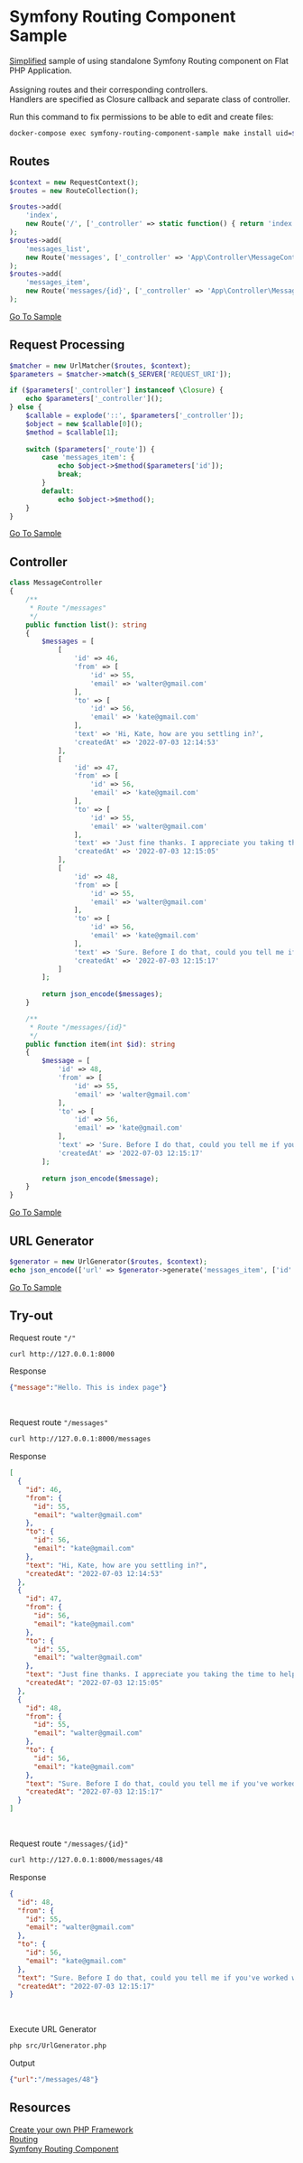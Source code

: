 # Symfony Routing Component Sample

<ins>Simplified</ins> sample of using standalone Symfony Routing component on Flat PHP Application.  
<br>
Assigning routes and their corresponding controllers.  
Handlers are specified as Closure callback and separate class of controller.

Run this command to fix permissions to be able to edit and create files:
```bash
docker-compose exec symfony-routing-component-sample make install uid=$(id -u)
```

## Routes
```php
$context = new RequestContext();
$routes = new RouteCollection();

$routes->add(
    'index',
    new Route('/', ['_controller' => static function() { return 'index'; }])
);
$routes->add(
    'messages_list',
    new Route('messages', ['_controller' => 'App\Controller\MessageController::list'])
);
$routes->add(
    'messages_item',
    new Route('messages/{id}', ['_controller' => 'App\Controller\MessageController::item'])
);
```
[Go To Sample](https://github.com/grn-it/symfony-routing-component-sample/blob/main/src/Routes.php)

## Request Processing
```php
$matcher = new UrlMatcher($routes, $context);
$parameters = $matcher->match($_SERVER['REQUEST_URI']);

if ($parameters['_controller'] instanceof \Closure) {
    echo $parameters['_controller']();
} else {
    $callable = explode('::', $parameters['_controller']);
    $object = new $callable[0]();
    $method = $callable[1];
    
    switch ($parameters['_route']) {
        case 'messages_item': {
            echo $object->$method($parameters['id']);
            break;
        }
        default:
            echo $object->$method();
    }
}
```
[Go To Sample](https://github.com/grn-it/symfony-routing-component-sample/blob/main/src/index.php)

## Controller
```php
class MessageController
{
    /**
     * Route "/messages"
     */
    public function list(): string
    {
        $messages = [
            [
                'id' => 46,
                'from' => [
                    'id' => 55,
                    'email' => 'walter@gmail.com'
                ],
                'to' => [
                    'id' => 56,
                    'email' => 'kate@gmail.com'
                ],
                'text' => 'Hi, Kate, how are you settling in?',
                'createdAt' => '2022-07-03 12:14:53'
            ],
            [
                'id' => 47,
                'from' => [
                    'id' => 56,
                    'email' => 'kate@gmail.com'
                ],
                'to' => [
                    'id' => 55,
                    'email' => 'walter@gmail.com'
                ],
                'text' => 'Just fine thanks. I appreciate you taking the time to help me out with this software. May I ask you what we will be covering today?',
                'createdAt' => '2022-07-03 12:15:05'
            ],
            [
                'id' => 48,
                'from' => [
                    'id' => 55,
                    'email' => 'walter@gmail.com'
                ],
                'to' => [
                    'id' => 56,
                    'email' => 'kate@gmail.com'
                ],
                'text' => 'Sure. Before I do that, could you tell me if you\'ve worked with this program before? That will help me figure out how to proceed',
                'createdAt' => '2022-07-03 12:15:17'
            ]
        ];
        
        return json_encode($messages);
    }

    /**
     * Route "/messages/{id}"
     */
    public function item(int $id): string
    {
        $message = [
            'id' => 48,
            'from' => [
                'id' => 55,
                'email' => 'walter@gmail.com'
            ],
            'to' => [
                'id' => 56,
                'email' => 'kate@gmail.com'
            ],
            'text' => 'Sure. Before I do that, could you tell me if you\'ve worked with this program before? That will help me figure out how to proceed',
            'createdAt' => '2022-07-03 12:15:17'
        ];
        
        return json_encode($message);
    }
}
```
[Go To Sample](https://github.com/grn-it/symfony-routing-component-sample/blob/main/src/Controller/MessageController.php)

## URL Generator
```php
$generator = new UrlGenerator($routes, $context);
echo json_encode(['url' => $generator->generate('messages_item', ['id' => 48])]);
```
[Go To Sample](https://github.com/grn-it/symfony-routing-component-sample/blob/main/src/UrlGenerator.php)

## Try-out
Request route `"/"`
```bash
curl http://127.0.0.1:8000
```

Response
```json
{"message":"Hello. This is index page"}
```
<br>

Request route `"/messages"`
```bash
curl http://127.0.0.1:8000/messages
```

Response
```json
[
  {
    "id": 46,
    "from": {
      "id": 55,
      "email": "walter@gmail.com"
    },
    "to": {
      "id": 56,
      "email": "kate@gmail.com"
    },
    "text": "Hi, Kate, how are you settling in?",
    "createdAt": "2022-07-03 12:14:53"
  },
  {
    "id": 47,
    "from": {
      "id": 56,
      "email": "kate@gmail.com"
    },
    "to": {
      "id": 55,
      "email": "walter@gmail.com"
    },
    "text": "Just fine thanks. I appreciate you taking the time to help me out with this software. May I ask you what we will be covering today?",
    "createdAt": "2022-07-03 12:15:05"
  },
  {
    "id": 48,
    "from": {
      "id": 55,
      "email": "walter@gmail.com"
    },
    "to": {
      "id": 56,
      "email": "kate@gmail.com"
    },
    "text": "Sure. Before I do that, could you tell me if you've worked with this program before? That will help me figure out how to proceed",
    "createdAt": "2022-07-03 12:15:17"
  }
]
```
<br>

Request route `"/messages/{id}"`
```bash
curl http://127.0.0.1:8000/messages/48
```

Response
```json
{
  "id": 48,
  "from": {
    "id": 55,
    "email": "walter@gmail.com"
  },
  "to": {
    "id": 56,
    "email": "kate@gmail.com"
  },
  "text": "Sure. Before I do that, could you tell me if you've worked with this program before? That will help me figure out how to proceed",
  "createdAt": "2022-07-03 12:15:17"
}

```
<br>

Execute URL Generator
```bash
php src/UrlGenerator.php
```

Output
```json
{"url":"/messages/48"}
```

## Resources
[Create your own PHP Framework](https://symfony.com/doc/current/create_framework/index.html)  
[Routing](https://symfony.com/doc/current/routing.html)  
[Symfony Routing Component](https://github.com/symfony/routing)

